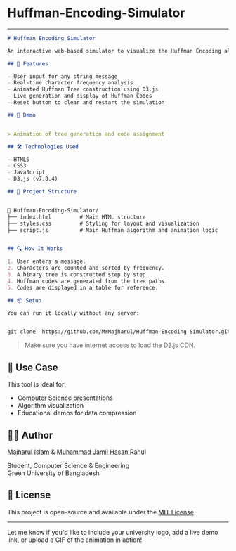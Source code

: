 # Huffman-Encoding-Simulator

---

```markdown
# Huffman Encoding Simulator

An interactive web-based simulator to visualize the Huffman Encoding algorithm. Built using **HTML**, **CSS**, **JavaScript**, and **D3.js**, this tool allows users to input a custom string and see how Huffman coding generates efficient binary codes for characters based on frequency.

## 🚀 Features

- User input for any string message
- Real-time character frequency analysis
- Animated Huffman Tree construction using D3.js
- Live generation and display of Huffman Codes
- Reset button to clear and restart the simulation

## 📸 Demo


> Animation of tree generation and code assignment

## 🛠️ Technologies Used

- HTML5
- CSS3
- JavaScript 
- D3.js (v7.8.4)

## 📂 Project Structure


📁 Huffman-Encoding-Simulator/
├── index.html         # Main HTML structure
├── styles.css         # Styling for layout and visualization
├── script.js          # Main Huffman algorithm and animation logic


## 🔍 How It Works

1. User enters a message.
2. Characters are counted and sorted by frequency.
3. A binary tree is constructed step by step.
4. Huffman codes are generated from the tree paths.
5. Codes are displayed in a table for reference.

## 📦 Setup

You can run it locally without any server:


git clone  https://github.com/MrMajharul/Huffman-Encoding-Simulator.git

```

> Make sure you have internet access to load the D3.js CDN.

## 🎯 Use Case

This tool is ideal for:

- Computer Science presentations
- Algorithm visualization
- Educational demos for data compression

## 👨‍💻 Author

[Majharul Islam](https://github.com/MrMajharul) & [Muhammad Jamil Hasan Rahul](https://github.com/JamillimaJ)

Student, Computer Science & Engineering  
Green University of Bangladesh

## 📄 License

This project is open-source and available under the [MIT License](LICENSE).

---



Let me know if you'd like to include your university logo, add a live demo link, or upload a GIF of the animation in action!
